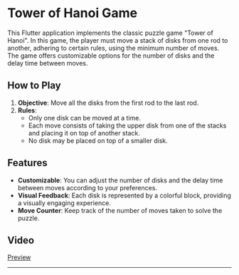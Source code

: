 # Tower of Hanoi Game

This Flutter application implements the classic puzzle game "Tower of Hanoi". In this game, the player must move a stack of disks from one rod to another, adhering to certain rules, using the minimum number of moves. The game offers customizable options for the number of disks and the delay time between moves.

## How to Play

1. **Objective**: Move all the disks from the first rod to the last rod.
2. **Rules**:
   - Only one disk can be moved at a time.
   - Each move consists of taking the upper disk from one of the stacks and placing it on top of another stack.
   - No disk may be placed on top of a smaller disk.

## Features

- **Customizable**: You can adjust the number of disks and the delay time between moves according to your preferences.
- **Visual Feedback**: Each disk is represented by a colorful block, providing a visually engaging experience.
- **Move Counter**: Keep track of the number of moves taken to solve the puzzle.

## Video

[Preview](https://github.com/meltamagodan/Tower-of-Hanoi-Flutter/assets/138321333/357bf049-c3de-4cbe-947a-e2cc024bc6d1)

---
